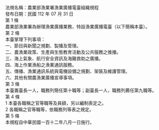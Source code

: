 法規名稱：農業部漁業署漁業廣播電臺組織規程  
發布日期：民國 112 年 07 月 31 日  
第 1 條  
農業部漁業署為辦理漁業廣播業務，特設漁業廣播電臺（以下簡稱本臺）。  
第 2 條  
本臺掌理下列事項：  
一、節目與新聞之規劃、製播及管理。  
二、農漁業政策、生產與生態教育活動及公共服務之推播。  
三、海上氣象、航行安全資訊及海難救助之廣播。  
四、海上作業漁船之漁業通訊服務。  
五、傳播、漁業通訊系統與電機設備之規劃、架裝及維護管理。  
六、其他有關農漁業廣播宣導事項。  
第 3 條  
本臺置臺長一人，職務列簡任第十職等；副臺長一人，職務列薦任第九職等。  
第 4 條  
1 本臺各職稱之官等職等及員額，另以編制表定之。  
2 各職稱之官等職等，依職務列等表之規定。  
第 5 條  
本規程自中華民國一百十二年八月一日施行。  


